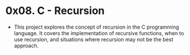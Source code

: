 # 0x08. C - Recursion

- This project explores the concept of recursion in the C programming language. It covers the implementation of recursive functions, when to use recursion, and situations where recursion may not be the best approach.

